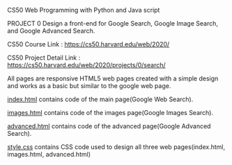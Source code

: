 CS50
Web Programming with Python and Java script 

PROJECT 0
Design a front-end for Google Search, Google Image Search, and Google Advanced Search.

CS50 Course Link :
https://cs50.harvard.edu/web/2020/

CS50 Project Detail Link :
https://cs50.harvard.edu/web/2020/projects/0/search/

All pages are responsive HTML5 web pages created with a simple design and works as a basic but similar to the google web page.

[index.html](https://github.com/aharonmathews/CS50/blob/main/index.html) contains code of the main page(Google Web Search).

[images.html](https://github.com/aharonmathews/CS50/blob/main/images.html) contains code of the images page(Google Images Search).

[advanced.html](https://github.com/aharonmathews/CS50/blob/main/advanced.html) contains code of the advanced page(Google Advanced Search).

[style.css](https://github.com/aharonmathews/CS50/blob/main/style.css) contains CSS code used to design all three web pages(index.html, images.html, advanced.html)
